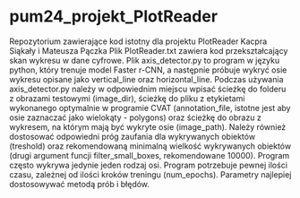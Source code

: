 # pum24_projekt_PlotReader
Repozytorium zawierające kod istotny dla projektu PlotReader Kacpra Siąkały i Mateusza Pączka
Plik PlotReader.txt zawiera kod przekształcający skan wykresu w dane cyfrowe.
Plik axis_detector.py to program w języku python, który trenuje model Faster r-CNN, a następnie próbuje wykryć osie wykresu opisane jako vertical_line oraz horizontal_line.
Podczas używania axis_detector.py należy w odpowiednim miejscu wpisać ścieżkę do folderu z obrazami testowymi (image_dir), ścieżkę do pliku z etykietami wykonanego optymalnie w programie CVAT (annotation_file, istotne jest aby osie zaznaczać jako wielokąty - polygons) oraz ścieżkę do obrazu z wykresem, na którym mają być wykryte osie (image_path). Należy również dostosować odpowiedni próg zaufania dla wykrywanych obiektów (treshold) oraz rekomendowaną minimalną wielkość wykrywanych obiektów (drugi argument funcji filter_small_boxes, rekomendowane 10000). Program często wykrywa jedynie jeden rodzaj osi. Program potrzebuje pewnej ilości czasu, zależnej od ilości kroków treningu (num_epochs). Parametry najlepiej dostosowywać metodą prób i błędów.

